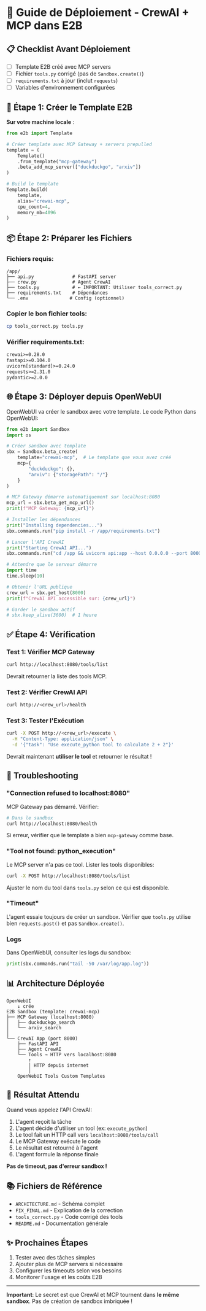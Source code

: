 # 🚀 Guide de Déploiement - CrewAI + MCP dans E2B

## 📋 Checklist Avant Déploiement

- [ ] Template E2B créé avec MCP servers
- [ ] Fichier `tools.py` corrigé (pas de `Sandbox.create()`)
- [ ] `requirements.txt` à jour (inclut `requests`)
- [ ] Variables d'environnement configurées

## 🔧 Étape 1: Créer le Template E2B

**Sur votre machine locale** :

```python
from e2b import Template

# Créer template avec MCP Gateway + servers prepulled
template = (
    Template()
    .from_template("mcp-gateway")
    .beta_add_mcp_server(["duckduckgo", "arxiv"])
)

# Build le template
Template.build(
    template,
    alias="crewai-mcp",
    cpu_count=4,
    memory_mb=4096
)
```

## 📦 Étape 2: Préparer les Fichiers

### Fichiers requis:

```
/app/
├── api.py              # FastAPI server
├── crew.py             # Agent CrewAI
├── tools.py            # ← IMPORTANT: Utiliser tools_correct.py
├── requirements.txt    # Dépendances
└── .env               # Config (optionnel)
```

### Copier le bon fichier tools:

```bash
cp tools_correct.py tools.py
```

### Vérifier requirements.txt:

```txt
crewai>=0.28.0
fastapi>=0.104.0
uvicorn[standard]>=0.24.0
requests>=2.31.0
pydantic>=2.0.0
```

## 🌐 Étape 3: Déployer depuis OpenWebUI

OpenWebUI va créer le sandbox avec votre template. Le code Python dans OpenWebUI:

```python
from e2b import Sandbox
import os

# Créer sandbox avec template
sbx = Sandbox.beta_create(
    template="crewai-mcp",  # Le template que vous avez créé
    mcp={
        "duckduckgo": {},
        "arxiv": {"storagePath": "/"}
    }
)

# MCP Gateway démarre automatiquement sur localhost:8080
mcp_url = sbx.beta_get_mcp_url()
print(f"MCP Gateway: {mcp_url}")

# Installer les dépendances
print("Installing dependencies...")
sbx.commands.run("pip install -r /app/requirements.txt")

# Lancer l'API CrewAI
print("Starting CrewAI API...")
sbx.commands.run("cd /app && uvicorn api:app --host 0.0.0.0 --port 8000 &")

# Attendre que le serveur démarre
import time
time.sleep(10)

# Obtenir l'URL publique
crew_url = sbx.get_host(8000)
print(f"CrewAI API accessible sur: {crew_url}")

# Garder le sandbox actif
# sbx.keep_alive(3600)  # 1 heure
```

## ✅ Étape 4: Vérification

### Test 1: Vérifier MCP Gateway

```bash
curl http://localhost:8080/tools/list
```

Devrait retourner la liste des tools MCP.

### Test 2: Vérifier CrewAI API

```bash
curl http://<crew_url>/health
```

### Test 3: Tester l'Exécution

```bash
curl -X POST http://<crew_url>/execute \
  -H "Content-Type: application/json" \
  -d '{"task": "Use execute_python tool to calculate 2 + 2"}'
```

Devrait maintenant **utiliser le tool** et retourner le résultat !

## 🐛 Troubleshooting

### "Connection refused to localhost:8080"

MCP Gateway pas démarré. Vérifier:
```bash
# Dans le sandbox
curl http://localhost:8080/health
```

Si erreur, vérifier que le template a bien `mcp-gateway` comme base.

### "Tool not found: python_execution"

Le MCP server n'a pas ce tool. Lister les tools disponibles:
```bash
curl -X POST http://localhost:8080/tools/list
```

Ajuster le nom du tool dans `tools.py` selon ce qui est disponible.

### "Timeout"

L'agent essaie toujours de créer un sandbox. Vérifier que `tools.py` utilise bien `requests.post()` et pas `Sandbox.create()`.

### Logs

Dans OpenWebUI, consulter les logs du sandbox:
```python
print(sbx.commands.run("tail -50 /var/log/app.log"))
```

## 📊 Architecture Déployée

```
OpenWebUI
    ↓ crée
E2B Sandbox (template: crewai-mcp)
├── MCP Gateway (localhost:8080)
│   ├── duckduckgo_search
│   └── arxiv_search
│
└── CrewAI App (port 8000)
    ├── FastAPI API
    ├── Agent CrewAI
    └── Tools → HTTP vers localhost:8080
        ↑
        │ HTTP depuis internet
        │
    OpenWebUI Tools Custom Templates
```

## 🎯 Résultat Attendu

Quand vous appelez l'API CrewAI:

1. L'agent reçoit la tâche
2. L'agent décide d'utiliser un tool (ex: `execute_python`)
3. Le tool fait un HTTP call vers `localhost:8080/tools/call`
4. Le MCP Gateway exécute le code
5. Le résultat est retourné à l'agent
6. L'agent formule la réponse finale

**Pas de timeout, pas d'erreur sandbox !**

## 📚 Fichiers de Référence

- `ARCHITECTURE.md` - Schéma complet
- `FIX_FINAL.md` - Explication de la correction
- `tools_correct.py` - Code corrigé des tools
- `README.md` - Documentation générale

## ✨ Prochaines Étapes

1. Tester avec des tâches simples
2. Ajouter plus de MCP servers si nécessaire
3. Configurer les timeouts selon vos besoins
4. Monitorer l'usage et les coûts E2B

---

**Important**: Le secret est que CrewAI et MCP tournent dans **le même sandbox**. Pas de création de sandbox imbriquée !
